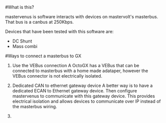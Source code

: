 #What is this?

mastervenus is software interacts with devices on mastervolt's masterbus. That bus is a canbus at 250Kbps. 

Devices that have been tested with this software are:
- DC Shunt
- Mass combi


#Ways to connect a masterbus to GX

1. Use the VEBus connection
A OctoGX has a VEBus that can be connected to masterbus with a home made adataper, however the VEBus connector is not electrically isolated. 

2. Dedicated CAN to ethernet gateway device
A better way is to have a dedicated ECAN to Ethernet gateway device. Then configure mastervenus to communicate with this gateway device. This provides electrical isolation and allows devices to communicate over IP instead of the masterbus wiring.

3. 
